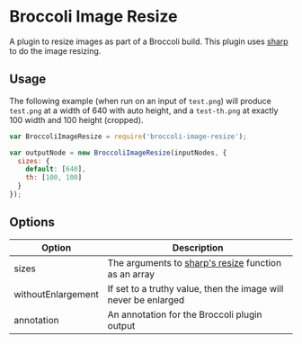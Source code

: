 # Broccoli Image Resize

A plugin to resize images as part of a Broccoli build. This plugin
uses [sharp](http://sharp.dimens.io/en/stable/) to do the image resizing.

## Usage

The following example (when run on an input of `test.png`) will produce
`test.png` at a width of 640 with auto height, and a `test-th.png` at exactly
100 width and 100 height (cropped).

```js
var BroccoliImageResize = require('broccoli-image-resize');

var outputNode = new BroccoliImageResize(inputNodes, {
  sizes: {
    default: [640],
    th: [100, 100]
  }
});
```

## Options

| Option | Description |
| -- | -- |
| sizes | The arguments to [sharp's resize](http://sharp.dimens.io/en/stable/api-resize/#resize) function as an array |
| withoutEnlargement | If set to a truthy value, then the image will never be enlarged |
| annotation | An annotation for the Broccoli plugin output |
